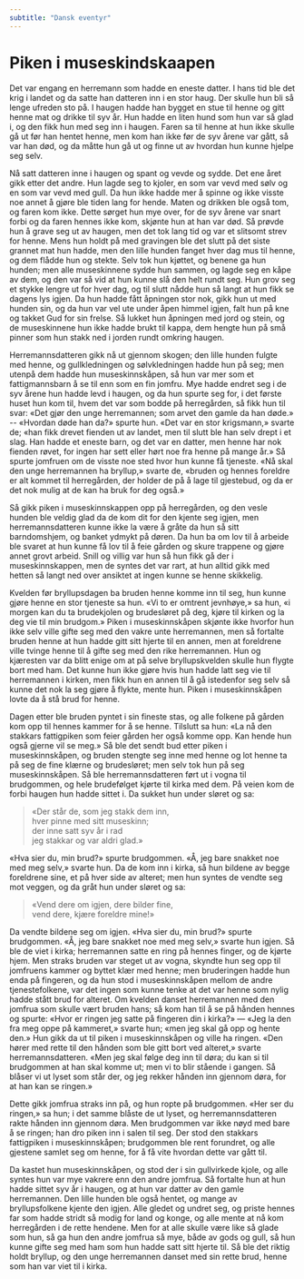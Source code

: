 ```yaml
---
subtitle: "Dansk eventyr"
---
```


# Piken i museskindskaapen

Det var engang en herremann som hadde en eneste datter. I hans tid ble det krig i landet og da satte han datteren inn i en stor haug. Der skulle hun bli så lenge ufreden sto på. I haugen hadde han bygget en stue til henne og gitt henne mat og drikke til syv år. Hun hadde en liten hund som hun var så glad i, og den fikk hun med seg inn i haugen. Faren sa til henne at hun ikke skulle gå ut før han hentet henne, men kom han ikke før de syv årene var gått, så var han død, og da måtte hun gå ut og finne ut av hvordan hun kunne hjelpe seg selv.

Nå satt datteren inne i haugen og spant og vevde og sydde. Det ene året gikk etter det andre. Hun lagde seg to kjoler, en som var vevd med sølv og en som var vevd med gull. Da hun ikke hadde mer å spinne og ikke visste noe annet å gjøre ble tiden lang for hende. Maten og drikken ble også tom, og faren kom ikke. Dette sørget hun mye over, for de syv årene var snart forbi og da faren hennes ikke kom, skjønte hun at han var død. Så prøvde hun å grave seg ut av haugen, men det tok lang tid og var et slitsomt strev for henne. Mens hun holdt på med gravingen ble det slutt på det siste grannet mat hun hadde, men den lille hunden fanget hver dag mus til henne, og dem flådde hun og stekte. Selv tok hun kjøttet, og benene ga hun hunden; men alle museskinnene sydde hun sammen, og lagde seg en kåpe av dem, og den var så vid at hun kunne slå den helt rundt seg. Hun grov seg et stykke lengre ut for hver dag, og til slutt nådde hun så langt at hun fikk se dagens lys igjen. Da hun hadde fått åpningen stor nok, gikk hun ut med hunden sin, og da hun var vel ute under åpen himmel igjen, falt hun på kne og takket Gud for sin frelse. Så lukket hun åpningen med jord og stein, og de museskinnene hun ikke hadde brukt til kappa, dem hengte hun på små pinner som hun stakk ned i jorden rundt omkring haugen.

Herremannsdatteren gikk nå ut gjennom skogen; den lille hunden fulgte med henne, og gullkledningen og sølvkledningen hadde hun på seg; men utenpå dem hadde hun museskinnskåpen, så hun var mer som et fattigmannsbarn å se til enn som en fin jomfru. Mye hadde endret seg i de syv årene hun hadde levd i haugen, og da hun spurte seg for, i det første huset hun kom til, hvem det var som bodde på herregården, så fikk hun til svar: «Det gjør den unge herremannen; som arvet den gamle da han døde.» -- «Hvordan døde han da?» spurte hun. «Det var en stor krigsmann,» svarte de; «han fikk drevet fienden ut av landet, men til slutt ble han selv drept i et slag. Han hadde et eneste barn, og det var en datter, men henne har nok fienden røvet, for ingen har sett eller hørt noe fra henne på mange år.» Så spurte jomfruen om de visste noe sted hvor hun kunne få tjeneste. «Nå skal den unge herremannen ha bryllup,» svarte de, «bruden og hennes foreldre er alt kommet til herregården, der holder de på å lage til gjestebud, og da er det nok mulig at de kan ha bruk for deg også.»

Så gikk piken i museskinnskappen opp på herregården, og den vesle hunden ble veldig glad da de kom dit for den kjente seg igjen, men herremannsdatteren kunne ikke la være å gråte da hun så sitt barndomshjem, og banket ydmykt på døren. Da hun ba om lov til å arbeide ble svaret at hun kunne få lov til å feie gården og skure trappene og gjøre annet grovt arbeid. Snill og villig var hun så hun fikk gå der i museskinnskappen, men de syntes det var rart, at hun alltid gikk med hetten så langt ned over ansiktet at ingen kunne se henne skikkelig.

Kvelden før bryllupsdagen ba bruden henne komme inn til seg, hun kunne gjøre henne en stor tjeneste sa hun. «Vi to er omtrent jevnhøye,» sa hun, «i morgen kan du ta brudekjolen og brudesløret på deg, kjøre til kirken og la deg vie til min brudgom.» Piken i museskinnskåpen skjønte ikke hvorfor hun ikke selv ville gifte seg med den vakre unte herremannen, men så fortalte bruden henne at hun hadde gitt sitt hjerte til en annen, men at foreldrene ville tvinge henne til å gifte seg med den rike herremannen. Hun og kjæresten var da blitt enige om at på selve bryllupskvelden skulle hun flygte bort med ham. Det kunne hun ikke gjøre hvis hun hadde latt seg vie til herremannen i kirken, men fikk hun en annen til å gå istedenfor seg selv så kunne det nok la seg gjøre å flykte, mente hun. Piken i museskinnskåpen lovte da å stå brud for henne.

Dagen etter ble bruden pyntet i sin fineste stas, og alle folkene på gården kom opp til hennes kammer for å se henne. Tilslutt sa hun: «La nå den stakkars fattigpiken som feier gården her også komme opp. Kan hende hun også gjerne vil se meg.» Så ble det sendt bud etter piken i museskinnskåpen, og bruden stengte seg inne med henne og lot henne ta på seg de fine klærne og brudesløret; men selv tok hun på seg museskinnskåpen. Så ble herremannsdatteren ført ut i vogna til brudgommen, og hele brudefølget kjørte til kirka med dem. På veien kom de forbi haugen hun hadde sittet i. Da sukket hun under sløret og sa:

> «Der står de, som jeg stakk dem inn,  
> hver pinne med sitt museskinn;  
> der inne satt syv år i rad  
> jeg stakkar og var aldri glad.»

«Hva sier du, min brud?» spurte brudgommen. «Å, jeg bare snakket noe med meg selv,» svarte hun. Da de kom inn i kirka, så hun bildene av begge foreldrene sine, et på hver side av alteret; men hun syntes de vendte seg mot veggen, og da gråt hun under sløret og sa:

> «Vend dere om igjen, dere bilder fine,  
> vend dere, kjære foreldre mine!»

Da vendte bildene seg om igjen. «Hva sier du, min brud?» spurte brudgommen. «Å, jeg bare snakket noe med meg selv,» svarte hun igjen. Så ble de viet i kirka; herremannen satte en ring på hennes finger, og de kjørte hjem. Men straks bruden var steget ut av vogna, skyndte hun seg opp til jomfruens kammer og byttet klær med henne; men bruderingen hadde hun enda på fingeren, og da hun stod i museskinnskåpen mellom de andre tjenestefolkene, var det ingen som kunne tenke at det var henne som nylig hadde stått brud for alteret. Om kvelden danset herremannen med den jomfrua som skulle vært bruden hans; så kom han til å se på hånden hennes og spurte: «Hvor er ringen jeg satte på fingeren din i kirka?» — «Jeg la den fra meg oppe på kammeret,» svarte hun; «men jeg skal gå opp og hente den.» Hun gikk da ut til piken i museskinnskåpen og ville ha ringen. «Den hører med rette til den hånden som ble gitt bort ved alteret,» svarte herremannsdatteren. «Men jeg skal følge deg inn til døra; du kan si til brudgommen at han skal komme ut; men vi to blir stående i gangen. Så blåser vi ut lyset som står der, og jeg rekker hånden inn gjennom døra, for at han kan se ringen.»

Dette gikk jomfrua straks inn på, og hun ropte på brudgommen. «Her ser du ringen,» sa hun; i det samme blåste de ut lyset, og herremannsdatteren rakte hånden inn gjennom døra. Men brudgommen var ikke nøyd med bare å se ringen; han dro piken inn i salen til seg. Der stod den stakkars fattigpiken i museskinnskåpen; brudgommen ble rent forundret, og alle gjestene samlet seg om henne, for å få vite hvordan dette var gått til.

Da kastet hun museskinnskåpen, og stod der i sin gullvirkede kjole, og alle syntes hun var mye vakrere enn den andre jomfrua. Så fortalte hun at hun hadde sittet syv år i haugen, og at hun var datter av den gamle herremannen. Den lille hunden ble også hentet, og mange av bryllupsfolkene kjente den igjen. Alle gledet og undret seg, og priste hennes far som hadde stridt så modig for land og konge, og alle mente at nå kom herregården i de rette hendene. Men for at alle skulle være like så glade som hun, så ga hun den andre jomfrua så mye, både av gods og gull, så hun kunne gifte seg med ham som hun hadde satt sitt hjerte til. Så ble det riktig holdt bryllup, og den unge herremannen danset med sin rette brud, henne som han var viet til i kirka.
